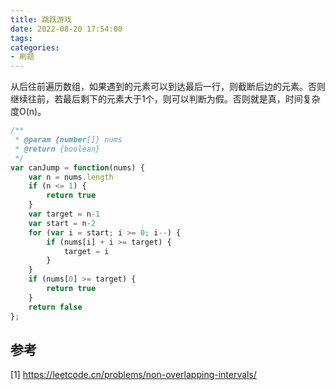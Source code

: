 ```yaml
---
title: 跳跃游戏
date: 2022-08-20 17:54:00
tags:
categories:
- 刷题
---
```


从后往前遍历数组，如果遇到的元素可以到达最后一行，则截断后边的元素。否则继续往前，若最后剩下的元素大于1个，则可以判断为假。否则就是真，时间复杂度O(n)。

```javascript
/**
 * @param {number[]} nums
 * @return {boolean}
 */
var canJump = function(nums) {
    var n = nums.length
    if (n <= 1) {
        return true
    }
    var target = n-1
    var start = n-2
    for (var i = start; i >= 0; i--) {
        if (nums[i] + i >= target) {
            target = i
        }
    }
    if (nums[0] >= target) {
        return true
    }
    return false
};
```

## 参考
[1] https://leetcode.cn/problems/non-overlapping-intervals/